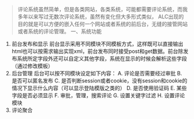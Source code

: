 > 评论系统虽然简单，但是各类网站，各类系统，可能都需要评论系统，而我多年以来写过无数次评论系统，虽然有变化但大多形式类似， ALC出现的目的就是可以方便的嵌入任何一个网站或者系统的前后台，无缝的接管网站或者系统的评论管理。
一、系统功能
1. 前台发布和显示
前台显示采用不同模块不同模板方式，这样既可以直接输出html也可以按需求输出实现xml，前台发布同时接受post和get数据。前台除发布系统所定字段外还可以自定义其他字段，系统在显示的时候会解析这些字段（通过修改模板）
2. 后台管理
后台可以按不同模块设定如下内容：
A. 评论是否需要经过审批
B. 是否可以匿名发布
C. 是否判断session或者cookie，没有session和cookie的情况下显示什么内容（可以显示登陆模版之类的）
D. 是否使用验证码
E. 某些字段是否必须显示
F. 审批，管理，搜索评论
G. 设置关键字过滤
H. 设置评论模块
3. 评论聚合
